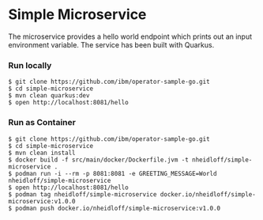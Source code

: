 # Simple Microservice

The microservice provides a hello world endpoint which prints out an input environment variable. The service has been built with Quarkus.

### Run locally

```
$ git clone https://github.com/ibm/operator-sample-go.git
$ cd simple-microservice
$ mvn clean quarkus:dev
$ open http://localhost:8081/hello
```

### Run as Container

```
$ git clone https://github.com/ibm/operator-sample-go.git
$ cd simple-microservice
$ mvn clean install
$ docker build -f src/main/docker/Dockerfile.jvm -t nheidloff/simple-microservice .
$ podman run -i --rm -p 8081:8081 -e GREETING_MESSAGE=World nheidloff/simple-microservice
$ open http://localhost:8081/hello
$ podman tag nheidloff/simple-microservice docker.io/nheidloff/simple-microservice:v1.0.0
$ podman push docker.io/nheidloff/simple-microservice:v1.0.0
```